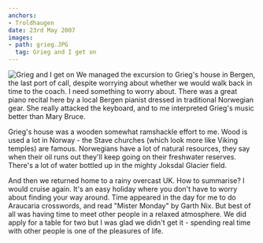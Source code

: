 ```yaml
---
anchors:
- Troldhaugen
date: 23rd May 2007
images:
- path: grieg.JPG
  tag: Grieg and I get on
---
```

![Grieg and I get on](grieg.JPG)
We managed the excursion to Grieg's house in Bergen, the last port of call, despite worrying about whether we would walk back in time to the coach. I need something to worry about. There was a great piano recital here by a local Bergen pianist dressed in traditional Norwegian gear. She really attacked the keyboard, and to me interpreted Grieg's music better than Mary Bruce.

Grieg's house was a wooden somewhat ramshackle effort to me. Wood is used a lot in Norway - the Stave churches (which look more like Viking temples) are famous. Norwegians have a lot of natural resources, they say when their oil runs out they'll keep going on their freshwater reserves. There's a lot of water bottled up in the mighty Joksdal Glacier field.

And then we returned home to a rainy overcast UK. How to summarise? I would cruise again. It's an easy holiday where you don't have to worry about finding your way around. Time appeared in the day for me to do Araucaria crosswords, and read "Mister Monday" by Garth Nix. But best of all was having time to meet other people in a relaxed atmosphere. We did apply for a table for two but I was glad we didn't get it - spending real time with other people is one of the pleasures of life.
